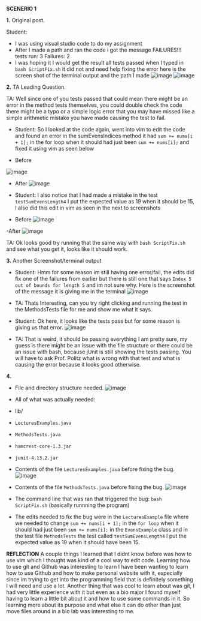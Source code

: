 **SCENERIO 1**

**1.** Original post.

Student:
- I was using visual studio code to do my assignment
- After I made a path and ran the code i got the message FAILURES!!! tests run: 3 Failures: 2 
- I was hoping it I would get the result all tests passed when I typed in `bash ScriptFix.sh` it did not and need help fixing the error
here is the screen shot of the terminal output and the path I made
![image](ScenerioErrors1.png)
![image](lab5ScriptFixPath.png)

**2.** TA Leading Question.

TA: Well since one of you tests passed that could mean there might be an error in the method tests themselves, you could double check the code there might be a typo or a simple logic error that you may have missed like a simple arithmetic mistake you have made causing the test to fail.



- Student: So I looked at the code again, went into vim to edit the code and found an error in the sumEvensIndices method it had `sum += nums[i + 1];` in the for loop when it should had just been `sum += nums[i];` and fixed it using vim as seen below


- Before

![image](lab5SC1CodewERVim.png)


- After
![image](lab5iVimFixed.png)

- Student: I also notice that I had made a mistake in the test `testSumEvensLength4` I put the expected value as 19 when it should be 15, I also did this edit in vim as seen in the next to screenshots
 - Before
![image](lab5TestSnipwEr.png)

-After
![image](lab5TestSnipwEdit.png)

TA: Ok looks good try running that the same way with `bash ScriptFix.sh` and see what you get it, looks like it should work.

**3.** Another Screenshot/terminal output

- Student: Hmm for some reason im still having one error/fail, the edits did fix one of the failures from earlier but there is still one that says `Index 5 out of bounds for length 5` and im not sure why. 
Here is the screenshot of the message it is giving me in the terminal
![image](lab5bashRunW3to1.png)

- TA: Thats Interesting, can you try right clicking and running the test in the MethodsTests file for me and show me what it says.
- Student: Ok here, it looks like the tests pass but for some reason is giving us that error.
![image](lab5TestSnipManualTests.png)

- TA: That is weird, it should be passing everything I am pretty sure, my guess is there might be an issue with the file structure or there could be an issue with bash, because jUnit is still showing the tests passing. You will have to ask Prof. Politz what is wrong with that test and what is causing the error because it looks good otherwise.


**4.** 
- File and directory structure needed.
![image](lab5FileAndDirect.png)

- All of what was actually needed:
- lib/
- `LecturesExamples.java`
- `MethodsTests.java`
- `hamcrest-core-1.3.jar`
- `junit-4.13.2.jar`

- Contents of the file `LecturesExamples.java` before fixing the bug.
![image](lab5LecFileB4.png)
- Contents of the file `MethodsTests.java` before fixing the bug.
![image](mathodsB4edit.png)

- The command line that was ran that triggered the bug: `bash ScriptFix.sh` (basically runnning the program)
- The edits needed to fix the bug were in the `LecturesExample` file where we needed to change `sum += nums[i + 1];` in the `for loop` when it should had just been `sum += nums[i];` in the `EvensExample` class and in the test file `MethodsTests` the test called `testSumEvensLength4` I put the expected value as 19 when it should have been 15.





**REFLECTION**
A couple things I learned that I didnt know before was how to use vim which I thought was kind of a cool way to edit code. Learning how to use git and Github was interesting to learn I have been wanting to learn how to use Github and how to make personal website with it, especially since im trying to get into the programming field that is definitely something I will need and use a lot. Another thing that was cool to learn about was git, I had very little experience with it but even as a bio major I found myself having to learn a little bit about it and how to use some commands in it. So learning more about its purpose and what else it can do other than just move files around in a bio lab was interesting to me.

